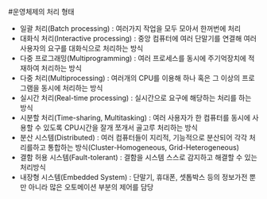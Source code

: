 #운영체제의 처리 형태
- 일괄 처리(Batch processing) : 여러가지 작업을 모두 모아서 한꺼번에 처리
- 대화식 처리(Interactive processing) : 중앙 컴퓨터에 여러 단말기를 연결해 여러 사용자의 요구를 대화식으로 처리하는 방식
- 다중 프로그래밍(Multiprogramming) : 여러 프로세스를 동시에 주기억장치에 적재하여 처리하는 방식
- 다중 처리(Multiprocessing) : 여러개의 CPU를 이용해 하나 혹은 그 이상의 프로그램을 동시에 처리하는 방식
- 실시간 처리(Real-time processing) : 실시간으로 요구에 해당하는 처리를 하는 방식
- 시분할 처리(Time-sharing, Multitasking) : 여러 사용자가 한 컴퓨터를 동시에 사용할 수 있도록 CPU시간을 잘개 쪼개서 골고루 처리하는 방식
- 분산 시스템(Distributed) : 여러 컴퓨터들이 지리적, 기능적으로 분산되어 각각 처리를하고 통합하는 방식(Cluster-Homogeneous, Grid-Heterogeneous)
- 결함 허용 시스템(Fault-tolerant) : 결함을 시스템 스스로 감지하고 해결할 수 있는 처리방식
- 내장형 시스템(Embedded System) : 단말기, 휴대폰, 셋톱박스 등의 정보가전 뿐만 아니라 많은 오토메이션 부분의 제어를 담당